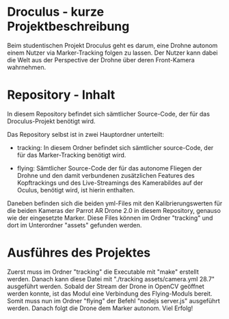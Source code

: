 # Droculus - kurze Projektbeschreibung

Beim studentischen Projekt Droculus geht es darum, eine Drohne autonom einem Nutzer via Marker-Tracking folgen zu lassen. Der Nutzer kann dabei die Welt aus der Perspective der Drohne über deren Front-Kamera wahrnehmen.

# Repository - Inhalt

In diesem Repository befindet sich sämtlicher Source-Code, der für das Droculus-Projekt benötigt wird. 


Das Repository selbst ist in zwei Hauptordner unterteilt:

- tracking: In diesem Ordner befindet sich sämtlicher source-Code, der für das Marker-Tracking benötigt wird.

- flying: Sämtlicher Source-Code der für das autonome Fliegen der Drohne und den damit verbundenen zusätzlichen Features des Kopftrackings und des Live-Streamings des Kamerabildes auf der Oculus, benötigt wird, ist hierin enthalten.


Daneben befinden sich die beiden yml-Files mit den Kalibrierungswerten für die beiden Kameras der Parrot AR Drone 2.0 in diesem Repository, genauso wie der eingesetzte Marker. Diese Files können im Ordner "tracking" und dort im Unterordner "assets" gefunden werden. 

# Ausführes des Projektes

Zuerst muss im Ordner "tracking" die Executable mit "make" erstellt werden. Danach kann diese Datei mit "./tracking assets/camera.yml 28.7" ausgeführt werden. Sobald der Stream der Drone in OpenCV geöffnet werden konnte, ist das Modul eine Verbindung des Flying-Moduls bereit. Somit muss nun im Ordner "flying" der Befehl "nodejs server.js" ausgeführt werden. Danach folgt die Drone dem Marker autonom. Viel Erfolg!
